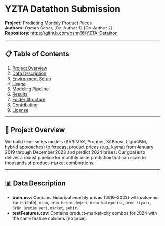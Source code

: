 # YZTA Datathon Submission

**Project:** Predicting Monthly Product Prices  
**Authors:** Osman Sener, [Co-Author 1], [Co-Author 2]  
**Repository:** https://github.com/osnn96/YZTA-Datathon

---

## 📋 Table of Contents
1. [Project Overview](#project-overview)  
2. [Data Description](#data-description)  
3. [Environment Setup](#environment-setup)  
4. [Usage](#usage)  
5. [Modeling Pipeline](#modeling-pipeline)  
6. [Results](#results)  
7. [Folder Structure](#folder-structure)  
8. [Contributing](#contributing)  
9. [License](#license)

---

## 📝 Project Overview
We build time-series models (SARIMAX, Prophet, XGBoost, LightGBM, hybrid approaches) to forecast product prices (e.g., kıyma) from January 2019 through December 2023 and predict 2024 prices. Our goal is to deliver a robust pipeline for monthly price prediction that can scale to thousands of product–market combinations.

---

## 📊 Data Description
- **train.csv**: Contains historical monthly prices (2019–2023) with columns:  
  `tarih` (date), `ürün`, `ürün besin değeri`, `ürün kategorisi`, `ürün fiyatı`, `ürün üretim yeri`, `market`, `şehir`.  
- **testFeatures.csv**: Contains product–market–city combos for 2024 with the same feature columns (no price).

